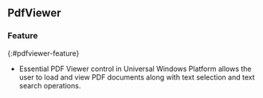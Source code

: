 ## PdfViewer

### Feature
{:#pdfviewer-feature}

* Essential PDF Viewer control in Universal Windows Platform allows the user to load and view PDF documents along with text selection and text search operations.
